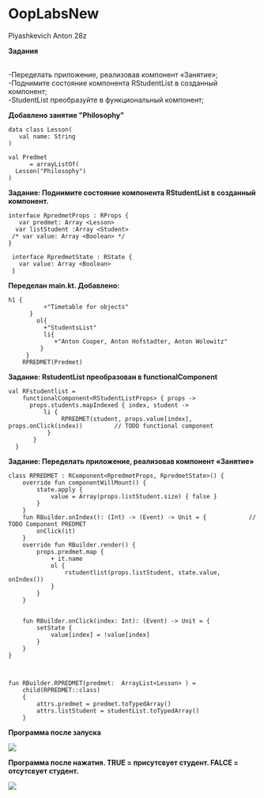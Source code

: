 # OopLabsNew
Plyashkevich Anton 28z

**Задания**

<br>-Переделать приложение, реализовав компонент «Занятие»;
<br>-Поднимите состояние компонента RStudentList в созданный компонент;
<br>-StudentList преобразуйте в функциональный компонент;

**Добавлено занятие "Philosophy"** 
 ```
 data class Lesson(
    val name: String
 )

 val Predmet
       = arrayListOf(
   Lesson("Philosophy")
 )
```
**Задание: Поднимите состояние компонента RStudentList в созданный компонент.**
```
interface RpredmetProps : RProps {
   var predmet: Array <Lesson>
  var listStudent :Array <Student>
 /* var value: Array <Boolean> */
}

 interface RpredmetState : RState {
   var value: Array <Boolean>
 }
```
**Переделан main.kt. Добавлено:** 
```
h1 {
          +"Timetable for objects"
      }
        ol{
          +"StudentsList"
          li{
             +"Anton Cooper, Anton Hofstadter, Anton Wolowitz"
         }
     }
    RPREDMET(Predmet)
```
**Задание: RstudentList преобразован в functionalComponent**
```
val RFstudentlist =
    functionalComponent<RStudentListProps> { props ->
      props.students.mapIndexed { index, student ->
          li {
               RPREDMET(student, props.value[index], props.onClick(index))         // TODO functional component
           }
       }
  }
```
**Задание: Переделать приложение, реализовав компонент «Занятие»**
```
class RPREDMET : RComponent<RpredmetProps, RpredmetState>() {
    override fun componentWillMount() {
        state.apply {
            value = Array(props.listStudent.size) { false }
        }
    }
    fun RBuilder.onIndex(): (Int) -> (Event) -> Unit = {            // TODO Component PREDMET
        onClick(it)
    }
    override fun RBuilder.render() {
        props.predmet.map {
            + it.name
            ol {
                rstudentlist(props.listStudent, state.value, onIndex())
            }
        }
    }
 

    fun RBuilder.onClick(index: Int): (Event) -> Unit = {
        setState {
            value[index] = !value[index]
        }
    }
}



fun RBuilder.RPREDMET(predmet:  ArrayList<Lesson> ) =
    child(RPREDMET::class)
    {
        attrs.predmet = predmet.toTypedArray()
        attrs.listStudent = studentList.toTypedArray()
    }
```
**Программа после запуска**

<img src=https://cdn.discordapp.com/attachments/407510344509030400/691531362670477333/unknown.png>

 **Программа после нажатия. TRUE = присутсвует студент. FALCE = отсутсвует студент.**

<img src=https://cdn.discordapp.com/attachments/407510344509030400/691531466923966464/unknown.png>
